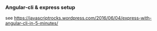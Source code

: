 ### Angular-cli & express setup
see https://javascriptrocks.wordpress.com/2016/06/04/express-with-angular-cli-in-5-minutes/